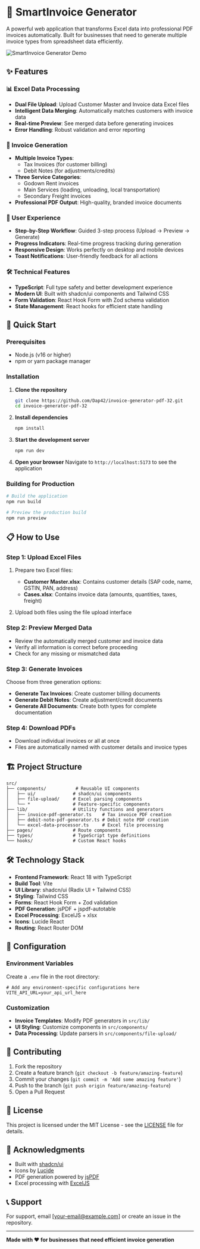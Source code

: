 # 🚀 SmartInvoice Generator

A powerful web application that transforms Excel data into professional PDF invoices automatically. Built for businesses that need to generate multiple invoice types from spreadsheet data efficiently.

![SmartInvoice Generator Demo](https://via.placeholder.com/800x400/4F46E5/FFFFFF?text=SmartInvoice+Generator)

## ✨ Features

### 📊 Excel Data Processing

- **Dual File Upload**: Upload Customer Master and Invoice data Excel files
- **Intelligent Data Merging**: Automatically matches customers with invoice data
- **Real-time Preview**: See merged data before generating invoices
- **Error Handling**: Robust validation and error reporting

### 🧾 Invoice Generation

- **Multiple Invoice Types**:
  - Tax Invoices (for customer billing)
  - Debit Notes (for adjustments/credits)
- **Three Service Categories**:
  - Godown Rent invoices
  - Main Services (loading, unloading, local transportation)
  - Secondary Freight invoices
- **Professional PDF Output**: High-quality, branded invoice documents

### 🎨 User Experience

- **Step-by-Step Workflow**: Guided 3-step process (Upload → Preview → Generate)
- **Progress Indicators**: Real-time progress tracking during generation
- **Responsive Design**: Works perfectly on desktop and mobile devices
- **Toast Notifications**: User-friendly feedback for all actions

### 🛠️ Technical Features

- **TypeScript**: Full type safety and better development experience
- **Modern UI**: Built with shadcn/ui components and Tailwind CSS
- **Form Validation**: React Hook Form with Zod schema validation
- **State Management**: React hooks for efficient state handling

## 🚀 Quick Start

### Prerequisites

- Node.js (v16 or higher)
- npm or yarn package manager

### Installation

1. **Clone the repository**

   ```bash
   git clone https://github.com/Dap42/invoice-generator-pdf-32.git
   cd invoice-generator-pdf-32
   ```

2. **Install dependencies**

   ```bash
   npm install
   ```

3. **Start the development server**

   ```bash
   npm run dev
   ```

4. **Open your browser**
   Navigate to `http://localhost:5173` to see the application

### Building for Production

```bash
# Build the application
npm run build

# Preview the production build
npm run preview
```

## 📋 How to Use

### Step 1: Upload Excel Files

1. Prepare two Excel files:

   - **Customer Master.xlsx**: Contains customer details (SAP code, name, GSTIN, PAN, address)
   - **Cases.xlsx**: Contains invoice data (amounts, quantities, taxes, freight)

2. Upload both files using the file upload interface

### Step 2: Preview Merged Data

- Review the automatically merged customer and invoice data
- Verify all information is correct before proceeding
- Check for any missing or mismatched data

### Step 3: Generate Invoices

Choose from three generation options:

- **Generate Tax Invoices**: Create customer billing documents
- **Generate Debit Notes**: Create adjustment/credit documents
- **Generate All Documents**: Create both types for complete documentation

### Step 4: Download PDFs

- Download individual invoices or all at once
- Files are automatically named with customer details and invoice types

## 🏗️ Project Structure

```
src/
├── components/           # Reusable UI components
│   ├── ui/              # shadcn/ui components
│   ├── file-upload/     # Excel parsing components
│   └── *                # Feature-specific components
├── lib/                 # Utility functions and generators
│   ├── invoice-pdf-generator.ts    # Tax invoice PDF creation
│   ├── debit-note-pdf-generator.ts # Debit note PDF creation
│   └── excel-data-processor.ts     # Excel file processing
├── pages/               # Route components
├── types/               # TypeScript type definitions
└── hooks/               # Custom React hooks
```

## 🛠️ Technology Stack

- **Frontend Framework**: React 18 with TypeScript
- **Build Tool**: Vite
- **UI Library**: shadcn/ui (Radix UI + Tailwind CSS)
- **Styling**: Tailwind CSS
- **Forms**: React Hook Form + Zod validation
- **PDF Generation**: jsPDF + jspdf-autotable
- **Excel Processing**: ExcelJS + xlsx
- **Icons**: Lucide React
- **Routing**: React Router DOM

## 🔧 Configuration

### Environment Variables

Create a `.env` file in the root directory:

```env
# Add any environment-specific configurations here
VITE_API_URL=your_api_url_here
```

### Customization

- **Invoice Templates**: Modify PDF generators in `src/lib/`
- **UI Styling**: Customize components in `src/components/`
- **Data Processing**: Update parsers in `src/components/file-upload/`

## 🤝 Contributing

1. Fork the repository
2. Create a feature branch (`git checkout -b feature/amazing-feature`)
3. Commit your changes (`git commit -m 'Add some amazing feature'`)
4. Push to the branch (`git push origin feature/amazing-feature`)
5. Open a Pull Request

## 📝 License

This project is licensed under the MIT License - see the [LICENSE](LICENSE) file for details.

## 🙏 Acknowledgments

- Built with [shadcn/ui](https://ui.shadcn.com/)
- Icons by [Lucide](https://lucide.dev/)
- PDF generation powered by [jsPDF](https://jspdf.kitchen/)
- Excel processing with [ExcelJS](https://github.com/exceljs/exceljs)

## 📞 Support

For support, email [your-email@example.com] or create an issue in the repository.

---

**Made with ❤️ for businesses that need efficient invoice generation**
